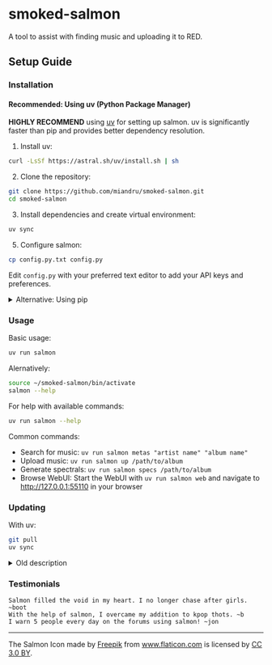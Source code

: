# smoked-salmon

A tool to assist with finding music and uploading it to RED.

## Setup Guide

### Installation

#### Recommended: Using uv (Python Package Manager)

**HIGHLY RECOMMEND** using [uv](https://github.com/astral-sh/uv) for setting up salmon. uv is significantly faster than pip and provides better dependency resolution.

1. Install uv:
```bash
curl -LsSf https://astral.sh/uv/install.sh | sh
```

2. Clone the repository:
```bash
git clone https://github.com/miandru/smoked-salmon.git
cd smoked-salmon
```

3. Install dependencies and create virtual environment:

```bash
uv sync
```

5. Configure salmon:
```bash
cp config.py.txt config.py
```
Edit `config.py` with your preferred text editor to add your API keys and preferences.
<details>
<summary>Alternative: Using pip </summary>

1. Clone the repository:
```bash
git clone https://github.com/ligh7s/smoked-salmon.git
cd smoked-salmon
```

2. Create and activate a virtual environment:
```bash
python -m venv venv
source venv/bin/activate  # On Windows use: venv\Scripts\activate
```

3. Install dependencies:
```bash
pip install -r requirements.txt
```

4. Configure salmon:
```bash
cp config.py.txt config.py
```
Edit `config.py` with your preferred text editor to add your API keys and preferences.
</details>

### Usage

Basic usage:
```bash
uv run salmon
```
Alernatively:
```bash
source ~/smoked-salmon/bin/activate
salmon --help
```

For help with available commands:
```bash
uv run salmon --help
```

Common commands:
- Search for music: `uv run salmon metas "artist name" "album name"`
- Upload music: `uv run salmon up /path/to/album`
- Generate spectrals: `uv run salmon specs /path/to/album`
- Browse WebUI: Start the WebUI with `uv run salmon web` and navigate to http://127.0.0.1:55110 in your browser

### Updating

With uv:
```bash
git pull
uv sync
```

<details>
<summary>Old description</summary>
    All information pertaining to its use can be found in the wiki.

    Wiki: https://github.com/ligh7s/smoked-salmon/wiki

    ### Plugin Installation

    Clone plugins into the plugins/ folder. Salmon will automatically detect
    and import them. Their CLI commands should appear when salmon is next ran.

    ### Colors

    The different terminal colors used throughout salmon will generally stick to the
    following pattern of use.

    - **Default** - Information on what salmon is doing
    - **Red** - Failure, urgent, requires attention
    - **Green** - Success, no problems found
    - **Yellow** - Information block headers
    - **Cyan** - Section headers
    - **Magenta** - User prompts, attention please!
</details>

### Testimonials

```
Salmon filled the void in my heart. I no longer chase after girls. ~boot
With the help of salmon, I overcame my addition to kpop thots. ~b
I warn 5 people every day on the forums using salmon! ~jon
```

---

The Salmon Icon made by <a href="http://www.freepik.com" title="Freepik">Freepik</a> from
<a href="https://www.flaticon.com/" title="Flaticon">www.flaticon.com</a> is licensed by
<a href="http://creativecommons.org/licenses/by/3.0/" title="Creative Commons BY 3.0"
target="_blank">CC 3.0 BY</a>.
